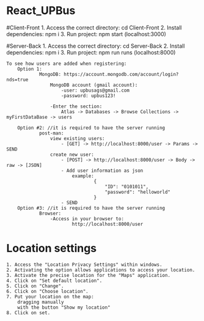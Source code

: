 # React_UPBus


#Client-Front
    1. Access the correct directory:
        cd Client-Front
    2. Install dependencies:
        npm i
    3. Run project:
        npm start (localhost:3000)

#Server-Back
    1. Access the correct directory:
        cd Server-Back
    2. Install dependencies:
        npm i
    3. Run project:
        npm run runs (localhost:8000)

    To see how users are added when registering:
        Option 1:
                MongoDB: https://account.mongodb.com/account/login?nds=true
                    MongoDB account (gmail account):
                        -user: upbusags@gmail.com
                        -password: upbus123!

                    -Enter the section:
                        Atlas -> Databases -> Browse Collections -> myFirstDataBase -> users

        Option #2: //it is required to have the server running
                post-man:
                    view existing users:
                        - [GET] -> http://localhost:8000/user -> Params -> SEND
                    create new user:
                        - [POST] -> http://localhost:8000/user -> Body -> raw -> [JSON]
                        - Add user information as json
                            example:
                                    {
                                        "ID": "0101011",
                                        "password": "helloworld"
                                    }
                        - SEND
        Option #3: //it is required to have the server running
                Browser:
                    -Access in your browser to:
                            http://localhost:8000/user

# Location settings

    1. Access the "Location Privacy Settings" within windows.
    2. Activating the option allows applications to access your location.
    3. Activate the precise location for the "Maps" application.
    4. Click on "Set default location".
    5. Click on "Change".
    6. Click on "Choose location".
    7. Put your location on the map:
        dragging manually
        with the button "Show my location"
    8. Click on set.
